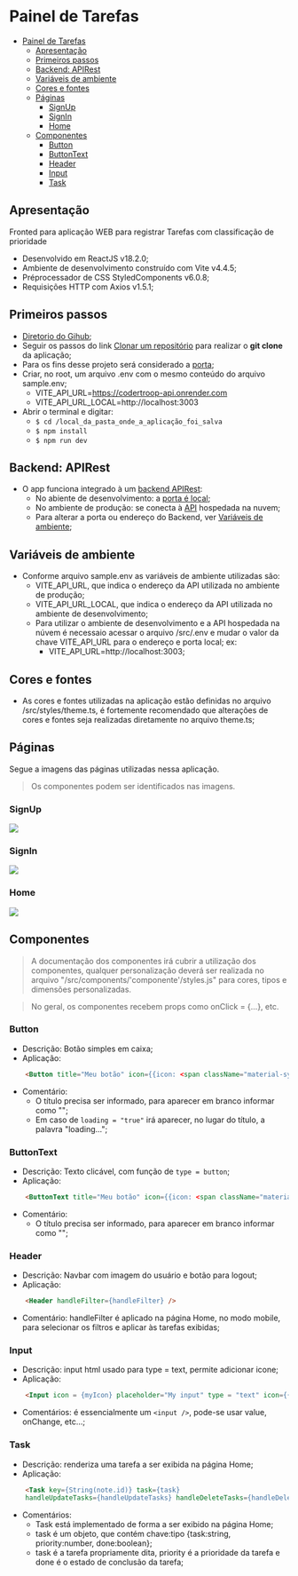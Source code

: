 # Painel de Tarefas

- [Painel de Tarefas](#painel-de-tarefas)
  - [Apresentação](#apresentação)
  - [Primeiros passos](#primeiros-passos)
  - [Backend: APIRest](#backend-apirest)
  - [Variáveis de ambiente](#variáveis-de-ambiente)
  - [Cores e fontes](#cores-e-fontes)
  - [Páginas](#páginas)
    - [SignUp](#signup)
    - [SignIn](#signin)
    - [Home](#home)
  - [Componentes](#componentes)
    - [Button](#button)
    - [ButtonText](#buttontext)
    - [Header](#header)
    - [Input](#input)
    - [Task](#task)


## Apresentação

Fronted para aplicação WEB para registrar Tarefas com classificação de prioridade

- Desenvolvido em ReactJS v18.2.0;
- Ambiente de desenvolvimento construído com Vite v4.4.5;
- Préprocessador de CSS StyledComponents v6.0.8;
- Requisições HTTP com Axios v1.5.1;

## Primeiros passos

- [Diretorio do Gihub](https://github.com/pedromsra/CoderTroop_FE);
- Seguir os passos do link [Clonar um repositório](https://docs.github.com/pt/repositories/creating-and-managing-repositories/cloning-a-repository) para realizar o **git clone** da aplicação;
- Para os fins desse projeto será considerado a [porta](http://localhost:3009);
- Criar, no root, um arquivo .env com o mesmo conteúdo do arquivo sample.env;
  - VITE_API_URL=https://codertroop-api.onrender.com
  - VITE_API_URL_LOCAL=http://localhost:3003
- Abrir o terminal e digitar:
  - `$ cd /local_da_pasta_onde_a_aplicação_foi_salva`
  - `$ npm install`
  - `$ npm run dev`

## Backend: APIRest

- O app funciona integrado à um [backend APIRest](https://github.com/pedromsra/CoderTroop_API):
  - No abiente de desenvolvimento: a [porta é local](http://localhost:3003);
  - No ambiente de produção: se conecta à [API](https://codertroop-api.onrender.com) hospedada na nuvem;
  - Para alterar a porta ou endereço do Backend, ver [Variáveis de ambiente](#variáveis-de-ambiente);

## Variáveis de ambiente

- Conforme arquivo sample.env as variáveis de ambiente utilizadas são:
  - VITE_API_URL, que indica o endereço da API utilizada no ambiente de produção;
  - VITE_API_URL_LOCAL, que indica o endereço da API utilizada no ambiente de desenvolvimento;
  - Para utilizar o ambiente de desenvolvimento e a API hospedada na núvem é necessaio acessar o arquivo /src/.env e mudar o valor da chave VITE_API_URL para o endereço e porta local; ex:
    - VITE_API_URL=http://localhost:3003;

## Cores e fontes

- As cores e fontes utilizadas na aplicação estão definidas no arquivo /src/styles/theme.ts, é fortemente recomendado que alterações de cores e fontes seja realizadas diretamente no arquivo theme.ts;

## Páginas

Segue a imagens das páginas utilizadas nessa aplicação.

> Os componentes podem ser identificados nas imagens.

### SignUp

![](src/assets/readme/SignUp.png)

### SignIn

![](src/assets/readme/SignIn.png)

### Home

![](src/assets/readme/Home.png)

## Componentes

> A documentação dos componentes irá cubrir a utilização dos componentes, qualquer personalização deverá ser realizada no arquivo "/src/components/'componente'/styles.js" para cores, tipos e dimensões personalizadas. 

> No geral, os componentes recebem props como onClick = {...}, etc. 

### Button

- Descrição: Botão simples em caixa;
- Aplicação:

```html
    <Button title="Meu botão" icon={{icon: <span className="material-symbols-outlined">exemple</span>}} loading outlined />
```

- Comentário:
  - O título precisa ser informado, para aparecer em branco informar como "";
  - Em caso de ```loading = "true"``` irá aparecer, no lugar do título, a palavra "loading...";

### ButtonText

- Descrição: Texto clicável, com função de ```type = button```;
- Aplicação:

```html
    <ButtonText title="Meu botão" icon={{icon: <span className="material-symbols-outlined">exemple</span>}} />
```

- Comentário:
  - O título precisa ser informado, para aparecer em branco informar como "";

### Header

- Descrição: Navbar com imagem do usuário e botão para logout;
- Aplicação:

```html
    <Header handleFilter={handleFilter} />
```

- Comentário: handleFilter é aplicado na página Home, no modo mobile, para selecionar os filtros e aplicar às tarefas exibidas;

### Input

- Descrição: input html usado para type = text, permite adicionar icone;
- Aplicação:

```html
    <Input icon = {myIcon} placeholder="My input" type = "text" icon={{icon: <span className="material-symbols-outlined">exemple</span>}} />
```

- Comentários: é essencialmente um ```<input />```, pode-se usar value, onChange, etc...;

### Task

- Descrição: renderiza uma tarefa a ser exibida na página Home;
- Aplicação:

```html
    <Task key={String(note.id)} task={task} 
    handleUpdateTasks={handleUpdateTasks} handleDeleteTasks={handleDeleteTasks} />
```

- Comentários:
  - Task está implementado de forma a ser exibido na página Home;
  - task é um objeto, que contém chave:tipo {task:string, priority:number, done:boolean};
  - task é a tarefa propriamente dita, priority é a prioridade da tarefa e done é o estado de conclusão da tarefa;